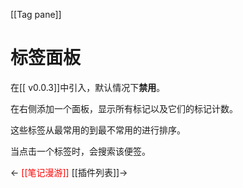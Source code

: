 [[Tag pane]]
# 标签面板

在[[ v0.0.3]]中引入，默认情况下**禁用**。

在右侧添加一个面板，显示所有标记以及它们的标记计数。

这些标签从最常用的到最不常用的进行排序。

当点击一个标签时，会搜索该便签。

←<font color="red"> [[笔记漫游]] </font>             [[插件列表]]→

